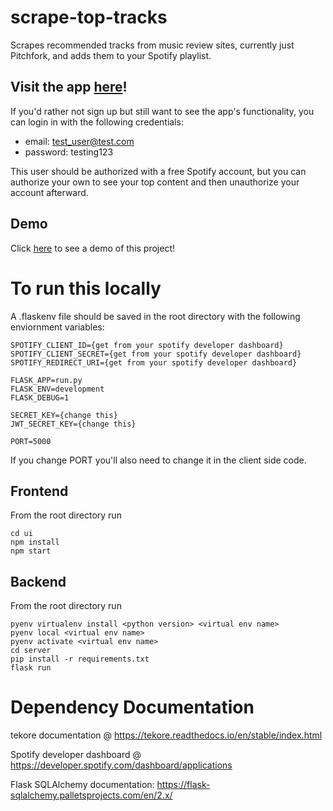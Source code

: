 # scrape-top-tracks
Scrapes recommended tracks from music review sites, currently just Pitchfork, and adds them to your Spotify playlist. 

## Visit the app [here](https://top-tracks-a3b9b29d489d.herokuapp.com/)!
If you'd rather not sign up but still want to see the app's functionality, you can login in with the following credentials:

- email: test_user@test.com
- password: testing123

This user should be authorized with a free Spotify account, but you can authorize your own to see your top content and then unauthorize  your account afterward.

## Demo
Click [here](https://youtu.be/DSUNz7GJ_nQa) to see a demo of this project!

# To run this locally
A .flaskenv file should be saved in the root directory with the following enviornment variables:
```
SPOTIFY_CLIENT_ID={get from your spotify developer dashboard}
SPOTIFY_CLIENT_SECRET={get from your spotify developer dashboard}
SPOTIFY_REDIRECT_URI={get from your spotify developer dashboard}

FLASK_APP=run.py
FLASK_ENV=development
FLASK_DEBUG=1

SECRET_KEY={change this}
JWT_SECRET_KEY={change this}

PORT=5000
```

If you change PORT you'll also need to change it in the client side code.

## Frontend
From the root directory run
```
cd ui
npm install
npm start
```

## Backend
From the root directory run
```
pyenv virtualenv install <python version> <virtual env name>
pyenv local <virtual env name>
pyenv activate <virtual env name>
cd server
pip install -r requirements.txt
flask run
```

# Dependency Documentation
tekore documentation @ https://tekore.readthedocs.io/en/stable/index.html

Spotify developer dashboard @ https://developer.spotify.com/dashboard/applications

Flask SQLAlchemy documentation: https://flask-sqlalchemy.palletsprojects.com/en/2.x/
